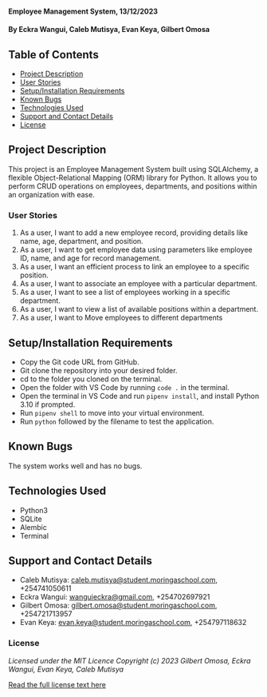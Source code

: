 #### Employee Management System, 13/12/2023
#### **By Eckra Wangui, Caleb Mutisya, Evan Keya, Gilbert Omosa**

## Table of Contents
- [Project Description](#project-description)
- [User Stories](#user-stories)
- [Setup/Installation Requirements](#setupinstallation-requirements)
- [Known Bugs](#known-bugs)
- [Technologies Used](#technologies-used)
- [Support and Contact Details](#support-and-contact-details)
- [License](#license)

## Project Description

This project is an Employee Management System built using SQLAlchemy, a flexible Object-Relational Mapping (ORM) library for Python. It allows you to perform CRUD operations on employees, departments, and positions within an organization with ease.

### User Stories

1. As a user, I want to add a new employee record, providing details like name, age, department, and position.
2. As a user, I want to get employee data using parameters like employee ID, name, and age for record management.
3. As a user, I want an efficient process to link an employee to a specific position.
4. As a user, I want to associate an employee with a particular department.
5. As a user, I want to see a list of employees working in a specific department.
6. As a user, I want to view a list of available positions within a department.
7. As a user, I want to Move employees to different departments

## Setup/Installation Requirements

- Copy the Git code URL from GitHub.
- Git clone the repository into your desired folder.
- cd to the folder you cloned on the terminal.
- Open the folder with VS Code by running `code .` in the terminal.
- Open the terminal in VS Code and run `pipenv install`, and install Python 3.10 if prompted.
- Run `pipenv shell` to move into your virtual environment.
- Run `python` followed by the filename to test the application.

## Known Bugs

The system works well and has no bugs.

## Technologies Used

- Python3
- SQLite
- Alembic
- Terminal

## Support and Contact Details

- Caleb Mutisya: caleb.mutisya@student.moringaschool.com, +254741050611
- Eckra Wangui: wanguieckra@gmail.com, +254702697921
- Gilbert Omosa: gilbert.omosa@student.moringaschool.com, +254721713957
- Evan Keya: evan.keya@student.moringaschool.com, +254797118632

### License

*Licensed under the MIT Licence
Copyright (c) 2023 Gilbert Omosa, Eckra Wangui, Evan Keya, Caleb Mutisya*

[Read the full license text here](LICENSE)
